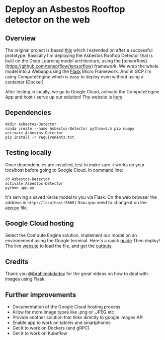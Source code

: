 # Deploy an Asbestos Rooftop detector on the web 


## Overview
The original project is based [this](https://github.com/ejlok1/Keras-Serve-Digit) which I extended on after a successful prototype. Basically I'm deploying the Asbestos Rooftop Detector that is built on the  Deep Learning model architecture, using the [tensorflow] (https://github.com/tensorflow/tensorflow) framework. We wrap the whole model into a Webapp using the [Flask](http://flask.pocoo.org/) Micro Framework. And in GCP i'm using ComputeEngine which is easy to deploy even without using a container (Docker)

After testing in locally, we go to Google Cloud, activate the ComputeEngine App and host / serve up our solution! The website is [here](https://https://keras-serve-asbestos.appspot.com/)


## Dependencies

```
mkdir Asbestos-Detector
conda create --name Asbestos-Detector python=3.5 pip numpy
activate Asbestos-Detector
pip install -r requirements.txt
```

## Testing locally

Once dependencies are installed, test to make sure it works on your localhost before going to Google Cloud. In command line:

```
cd Asbestos-Detector
activate Asbestos-Detector
python app.py
```

It's serving a saved Keras model to you via Flask. On the web browser the address is 
```http://localhost:5000)``` 
thou you need to change it on the app.py file. 

## Google Cloud hosting 
Select the Compute Engine solution, implement our model on an environement using the Google terminal. Here's a quick [guide](https://cloud.google.com/appengine/docs/flexible/python/quickstart) Then deploy! The live [website](https://https://keras-serve-asbestos.appspot.com/) to load the file, and get the [outputs](https://keras-serve-asbestos.appspot.com/gallery) 


## Credits
Thank you [@ibrahimokdadov](https://github.com/ibrahimokdadov/upload_file_python) for the great videos on how to deal with images using Flask.  

## Further improvements 
- Documentation of the Google Cloud hosting process 
- Allow for more image types like .png or .JPEG etc 
- Provide another solution that links directly to google images API
- Enable app to work on tablets and smartphones 
- Get it to work on Dockers (and gRPC) 
- Get it to work on Kubeflow 
